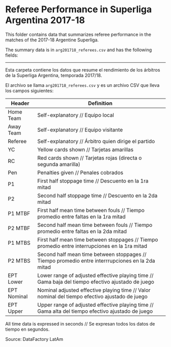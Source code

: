 Referee Performance in Superliga Argentina 2017-18
==================================================

This folder contains data that summarizes referee performance in the matches of the 2017-18 Argentine Superliga.

The summary data is in `arg201718_referees.csv` and has the following fields:

------------------

Esta carpeta contiene los datos que resume el rendimiento de los árbitros de la Superliga Argentina, temporada 2017/18.

El archivo se llama `arg201718_referees.csv` y es un archivo CSV que lleva los campos siguientes:

Header | Definition
-------|------------
Home Team | Self-explanatory // Equipo local
Away Team | Self-explanatory // Equipo visitante
Referee | Self-explanatory // Árbitro quien dirige el partido
YC | Yellow cards shown // Tarjetas amarillas
RC | Red cards shown // Tarjetas rojas (directa o segunda amarilla)
Pen | Penalties given // Penales cobrados
P1 | First half stoppage time // Descuento en la 1ra mitad
P2 | Second half stoppage time // Descuento en la 2da mitad
P1 MTBF | First half mean time between fouls // Tiempo promedio entre faltas en la 1ra mitad
P2 MTBF | Second half mean time between fouls // Tiempo promedio entre faltas en la 2da mitad
P1 MTBS | First half mean time between stoppages // Tiempo promedio entre interrupciones en la 1ra mitad
P2 MTBS | Second half mean time between stoppages // Tiempo promedio entre interrrupciones en la 2da mitad
EPT Lower | Lower range of adjusted effective playing time // Gama baja del tiempo efectivo ajustado de juego
EPT Nominal | Nominal adjusted effective playing time // Valor nominal del tiempo efectivo ajustado de juego
EPT Upper | Upper range of adjusted effective playing time // Gama alta del tiempo efectivo ajustado de juego

All time data is expressed in seconds // Se expresan todos los datos de tiempo en segundos.

Source: DataFactory LatAm

